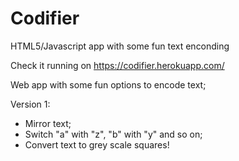 # Codifier
HTML5/Javascript app with some fun text enconding

Check it running on https://codifier.herokuapp.com/

Web app with some fun options to encode text;

Version 1: 
  - Mirror text;
  - Switch "a" with "z", "b" with "y" and so on;
  - Convert text to grey scale squares!
